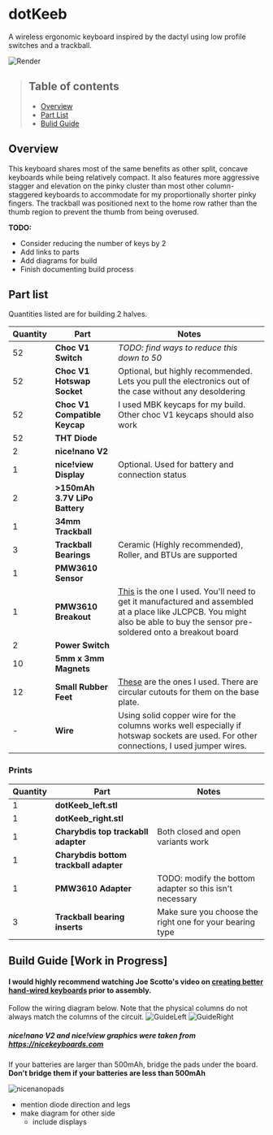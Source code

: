 # dotKeeb

A wireless ergonomic keyboard inspired by the dactyl using low profile switches and a trackball.

![Render](assets/dotKeeb.png)
>  ## Table of contents
>  - [Overview](#overview)
>  - [Part List](#parts)
>  - [Bulid Guide](#build)


## Overview <a name="overview"></a>

This keyboard shares most of the same benefits as other split, concave keyboards while being relatively compact. It also features more aggressive stagger and elevation on the pinky cluster than most other column-staggered keyboards to accommodate for my proportionally shorter pinky fingers. The trackball was positioned next to the home row rather than the thumb region to prevent the thumb from being overused. 

**TODO:** 
- Consider reducing the number of keys by 2
- Add links to parts
- Add diagrams for build
- Finish documenting build process

## Part list <a name="parts"></a>

Quantities listed are for building 2 halves.


| Quantity | Part | Notes |
| -------- | ---- | -------------------------------------------------------------------------------- |
| 52 | **Choc V1 Switch** | *TODO: find ways to reduce this down to 50* |
| 52 | **Choc V1 Hotswap Socket** | Optional, but highly recommended. Lets you pull the electronics out of the case without any desoldering |
| 52 | **Choc V1 Compatible Keycap** | I used MBK keycaps for my build. Other choc V1 keycaps should also work |
| 52 | **THT Diode** | |
| 2 | **nice!nano V2** | |
| 1 | **nice!view Display** | Optional. Used for battery and connection status |
| 2 | **>150mAh 3.7V LiPo Battery** | |
| 1 | **34mm Trackball** | |
| 3 | **Trackball Bearings** | Ceramic (Highly recommended), Roller, and BTUs are supported |
| 1 | **PMW3610 Sensor** | |
| 1 | **PMW3610 Breakout** | [This](https://github.com/victorlucachi/charybdis-pmw3610-breakout/tree/nicenano) is the one I used. You'll need to get it manufactured and assembled at a place like JLCPCB. You might also be able to buy the sensor pre-soldered onto a breakout board|
| 2 | **Power Switch** |  |
| 10 | **5mm x 3mm Magnets** | |
| 12 | **Small Rubber Feet** | [These](https://www.aliexpress.us/item/3256802432366448.html) are the ones I used. There are circular cutouts for them on the base plate.|
| - | **Wire** | Using solid copper wire for the columns works well especially if hotswap sockets are used. For other connections, I used jumper wires. |

### Prints

| Quantity | Part | Notes |
| -------- | ---- | -------------------------------------------------------------------------------- |
| 1 | **dotKeeb_left.stl** |  |
| 1 | **dotKeeb_right.stl** |  |
| 1 | **Charybdis top trackabll adapter** | Both closed and open variants work |
| 1 | **Charybdis bottom trackball adapter** | |
| 1 | **PMW3610 Adapter** | TODO: modify the bottom adapter so this isn't necessary |
| 3 | **Trackball bearing inserts** | Make sure you choose the right one for your bearing type |



## Build Guide [Work in Progress] <a name="build"></a>
#### I would highly recommend watching Joe Scotto's video on [creating better hand-wired keyboards](https://www.youtube.com/watch?v=m7Q5ZjqN-ao) prior to assembly.

Follow the wiring diagram below. Note that the physical columns do not always match the columns of the circuit.
![GuideLeft](assets/guideleft.png)
![GuideRight](assets/guideright.png)
##### *nice!nano V2 and nice!view graphics were taken from https://nicekeyboards.com*

If your batteries are larger than 500mAh, bridge the pads under the board. **Don't bridge them if your batteries are less than 500mAh**

![nicenanopads](assets/nicenanopads.png)

- mention diode direction and legs
- make diagram for other side
	- include displays
